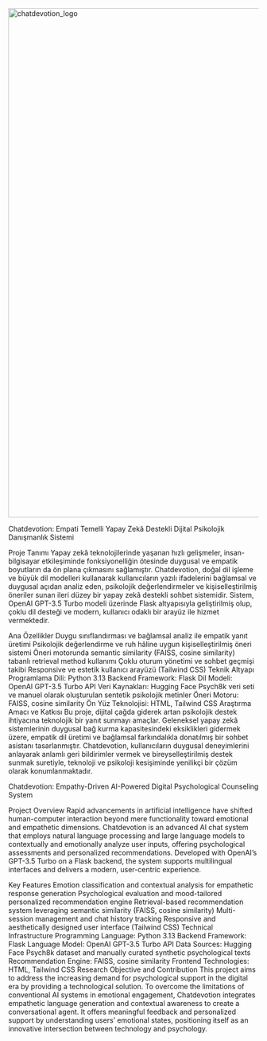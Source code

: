 
<img width="1024" height="1024" alt="chatdevotion_logo" src="https://github.com/user-attachments/assets/5f0a5d69-c2cc-4c55-bcb3-443f6f0c5a46" />

Chatdevotion: Empati Temelli Yapay Zekâ Destekli Dijital Psikolojik Danışmanlık Sistemi

Proje Tanımı
Yapay zekâ teknolojilerinde yaşanan hızlı gelişmeler, insan-bilgisayar etkileşiminde fonksiyonelliğin ötesinde duygusal ve empatik boyutların da ön plana çıkmasını sağlamıştır. Chatdevotion, doğal dil işleme ve büyük dil modelleri kullanarak kullanıcıların yazılı ifadelerini bağlamsal ve duygusal açıdan analiz eden, psikolojik değerlendirmeler ve kişiselleştirilmiş öneriler sunan ileri düzey bir yapay zekâ destekli sohbet sistemidir. Sistem, OpenAI GPT-3.5 Turbo modeli üzerinde Flask altyapısıyla geliştirilmiş olup, çoklu dil desteği ve modern, kullanıcı odaklı bir arayüz ile hizmet vermektedir.

Ana Özellikler
Duygu sınıflandırması ve bağlamsal analiz ile empatik yanıt üretimi
Psikolojik değerlendirme ve ruh hâline uygun kişiselleştirilmiş öneri sistemi
Öneri motorunda semantic similarity (FAISS, cosine similarity) tabanlı retrieval method kullanımı
Çoklu oturum yönetimi ve sohbet geçmişi takibi
Responsive ve estetik kullanıcı arayüzü (Tailwind CSS)
Teknik Altyapı
Programlama Dili: Python 3.13
Backend Framework: Flask
Dil Modeli: OpenAI GPT-3.5 Turbo API
Veri Kaynakları: Hugging Face Psych8k veri seti ve manuel olarak oluşturulan sentetik psikolojik metinler
Öneri Motoru: FAISS, cosine similarity
Ön Yüz Teknolojisi: HTML, Tailwind CSS
Araştırma Amacı ve Katkısı
Bu proje, dijital çağda giderek artan psikolojik destek ihtiyacına teknolojik bir yanıt sunmayı amaçlar. Geleneksel yapay zekâ sistemlerinin duygusal bağ kurma kapasitesindeki eksiklikleri gidermek üzere, empatik dil üretimi ve bağlamsal farkındalıkla donatılmış bir sohbet asistanı tasarlanmıştır. Chatdevotion, kullanıcıların duygusal deneyimlerini anlayarak anlamlı geri bildirimler vermek ve bireyselleştirilmiş destek sunmak suretiyle, teknoloji ve psikoloji kesişiminde yenilikçi bir çözüm olarak konumlanmaktadır.



Chatdevotion: Empathy-Driven AI-Powered Digital Psychological Counseling System

Project Overview
Rapid advancements in artificial intelligence have shifted human-computer interaction beyond mere functionality toward emotional and empathetic dimensions. Chatdevotion is an advanced AI chat system that employs natural language processing and large language models to contextually and emotionally analyze user inputs, offering psychological assessments and personalized recommendations. Developed with OpenAI’s GPT-3.5 Turbo on a Flask backend, the system supports multilingual interfaces and delivers a modern, user-centric experience.

Key Features
Emotion classification and contextual analysis for empathetic response generation
Psychological evaluation and mood-tailored personalized recommendation engine
Retrieval-based recommendation system leveraging semantic similarity (FAISS, cosine similarity)
Multi-session management and chat history tracking
Responsive and aesthetically designed user interface (Tailwind CSS)
Technical Infrastructure
Programming Language: Python 3.13
Backend Framework: Flask
Language Model: OpenAI GPT-3.5 Turbo API
Data Sources: Hugging Face Psych8k dataset and manually curated synthetic psychological texts
Recommendation Engine: FAISS, cosine similarity
Frontend Technologies: HTML, Tailwind CSS
Research Objective and Contribution
This project aims to address the increasing demand for psychological support in the digital era by providing a technological solution. To overcome the limitations of conventional AI systems in emotional engagement, Chatdevotion integrates empathetic language generation and contextual awareness to create a conversational agent. It offers meaningful feedback and personalized support by understanding users’ emotional states, positioning itself as an innovative intersection between technology and psychology.
